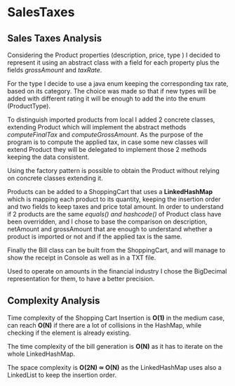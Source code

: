 # SalesTaxes

## Sales Taxes Analysis

Considering the Product properties (description, price, type ) I decided to represent it using an abstract class with a field for each property plus the fields *grossAmount* and *taxRate*. 

For the type I decide to use a java enum keeping the corresponding tax rate, based on its category. The choice was made so that if new types will be added with different rating it will be enough to add the into the enum (ProductType). 

To distinguish imported products from local I added 2 concrete classes, extending Product which will implement the abstract methods *computeFinalTax* and *computeGrossAmount*. 
As the purpose of the program is to compute the applied tax, in case some new classes will extend Product they will be delegated to implement those 2 methods keeping the data consistent. 

Using the factory pattern is possible to obtain the Product without relying on concrete classes extending it. 

Products can be added to a ShoppingCart that uses a **LinkedHashMap** which is mapping each product to its quantity, keeping the insertion order and two fields to keep taxes and price total amount. 
In order to understand if 2 products are the same *equals() and hashcode()* of Product class have been overridden, and I chose to base the comparison on description, netAmount and grossAmount that are enough to understand whether a product is imported or not and if the applied tax is the same. 

Finally the Bill class can be built from the ShoppingCart, and will manage to show the receipt in Console as well as in a TXT file. 

Used to operate on amounts in the financial industry I chose the BigDecimal representation for them, to have a better precision. 

## Complexity Analysis

Time complexity of the Shopping Cart Insertion is **O(1)** in the medium case, can reach **O(N)** if there are a lot of collisions in the HashMap, while checking if the element is already existing. 

The time complexity of the bill generation is **O(N)** as it has to iterate on the whole LinkedHashMap. 

The space complexity is **O(2N) ≃ O(N)** as the LinkedHashMap uses also a LinkedList to keep the insertion order.
